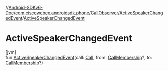 //[Android-SDKv6-Doc](../../../../index.md)/[com.ciscowebex.androidsdk.phone](../../index.md)/[CallObserver](../index.md)/[ActiveSpeakerChangedEvent](index.md)/[ActiveSpeakerChangedEvent](-active-speaker-changed-event.md)

# ActiveSpeakerChangedEvent

[jvm]\
fun [ActiveSpeakerChangedEvent](-active-speaker-changed-event.md)(call: [Call](../../-call/index.md), from: [CallMembership](../../-call-membership/index.md)?, to: [CallMembership](../../-call-membership/index.md)?)
